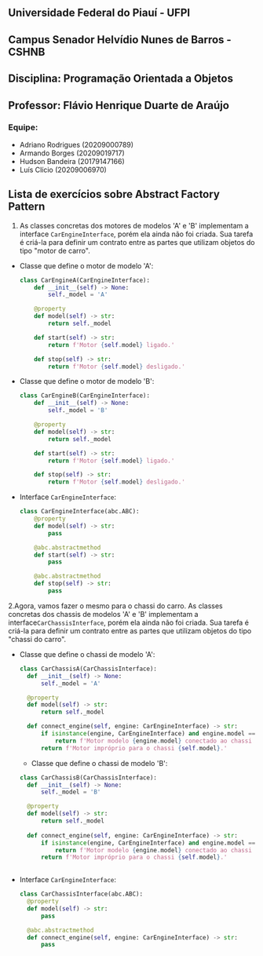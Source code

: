 ## Universidade Federal do Piauí - UFPI

## Campus Senador Helvídio Nunes de Barros - CSHNB

## Disciplina: Programação Orientada a Objetos

## Professor: Flávio Henrique Duarte de Araújo

### Equipe:

- Adriano Rodrigues (20209000789)
- Armando Borges (20209019717)
- Hudson Bandeira (20179147166)
- Luís Clício (20209006970)

## Lista de exercícios sobre **Abstract Factory Pattern**

1. As classes concretas dos motores de modelos 'A' e 'B' implementam a interface
   `CarEngineInterface`, porém ela ainda não foi criada. Sua tarefa é criá-la para
   definir um contrato entre as partes que utilizam objetos do tipo "motor de carro".

- Classe que define o motor de modelo 'A':

  ```python
  class CarEngineA(CarEngineInterface):
      def __init__(self) -> None:
          self._model = 'A'

      @property
      def model(self) -> str:
          return self._model

      def start(self) -> str:
          return f'Motor {self.model} ligado.'

      def stop(self) -> str:
          return f'Motor {self.model} desligado.'
  ```

- Classe que define o motor de modelo 'B':

  ```python
  class CarEngineB(CarEngineInterface):
      def __init__(self) -> None:
          self._model = 'B'

      @property
      def model(self) -> str:
          return self._model

      def start(self) -> str:
          return f'Motor {self.model} ligado.'

      def stop(self) -> str:
          return f'Motor {self.model} desligado.'
  ```

- Interface `CarEngineInterface`:

  ```python
  class CarEngineInterface(abc.ABC):
      @property
      def model(self) -> str:
          pass

      @abc.abstractmethod
      def start(self) -> str:
          pass

      @abc.abstractmethod
      def stop(self) -> str:
          pass
  ```
  
2.Agora, vamos fazer o mesmo para o chassi do carro. As classes concretas dos chassis
  de modelos 'A' e 'B' implementam a interface`CarChassisInterface`, porém ela ainda 
  não foi criada. Sua tarefa é criá-la para definir um contrato entre as partes que 
  utilizam objetos do tipo "chassi do carro".

- Classe que define o chassi de modelo 'A':

  ```python
  class CarChassisA(CarChassisInterface):
    def __init__(self) -> None:
        self._model = 'A'

    @property
    def model(self) -> str:
        return self._model

    def connect_engine(self, engine: CarEngineInterface) -> str:
        if isinstance(engine, CarEngineInterface) and engine.model == self.model:
            return f'Motor modelo {engine.model} conectado ao chassi {self.model}.'
        return f'Motor impróprio para o chassi {self.model}.'
  
  ```
  - Classe que define o chassi de modelo 'B':
  
  ```python
  class CarChassisB(CarChassisInterface):
    def __init__(self) -> None:
        self._model = 'B'

    @property
    def model(self) -> str:
        return self._model
    
    def connect_engine(self, engine: CarEngineInterface) -> str:
        if isinstance(engine, CarEngineInterface) and engine.model == self.model:
            return f'Motor modelo {engine.model} conectado ao chassi {self.model}.'
        return f'Motor impróprio para o chassi {self.model}.'
        
    ```
    
- Interface `CarEngineInterface`:

  ```python
  class CarChassisInterface(abc.ABC):
    @property
    def model(self) -> str:
        pass

    @abc.abstractmethod
    def connect_engine(self, engine: CarEngineInterface) -> str:
        pass
  ```
  
